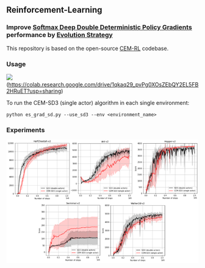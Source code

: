## Reinforcement-Learning
### Improve [Softmax Deep Double Deterministic Policy Gradients](https://arxiv.org/abs/2010.09177) performance by [Evolution Strategy](https://arxiv.org/abs/1810.01222)

This repository is based on the open-source [CEM-RL](https://github.com/apourchot/CEM-RL) codebase.

### Usage

<img src='https://camo.githubusercontent.com/84f0493939e0c4de4e6dbe113251b4bfb5353e57134ffd9fcab6b8714514d4d1/68747470733a2f2f636f6c61622e72657365617263682e676f6f676c652e636f6d2f6173736574732f636f6c61622d62616467652e737667' width=100 class="left">(https://colab.research.google.com/drive/1qkaq29_pvPg0XOsZEbQY2EL5FB2HRuET?usp=sharing)

To run the CEM-SD3 (single actor) algorithm in each single environment:
```
python es_grad_sd.py --use_sd3 --env <environment_name>
```

### Experiments

<img src="https://github.com/bdghuy/Reinforcement-Learning/blob/main/perf.PNG">

